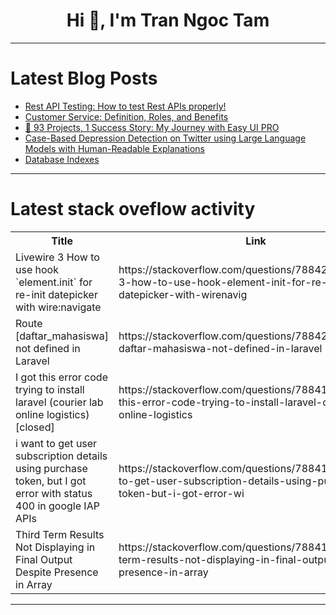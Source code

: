 <h1 align="center">Hi 👋, I'm Tran Ngoc Tam</h1>

---

# Latest Blog Posts 
<!-- BLOG-POST-LIST:START -->
- [Rest API Testing: How to test Rest APIs properly!](https://dev.to/webdeasy/rest-api-testing-how-to-test-rest-apis-properly-1bh6)
- [Customer Service: Definition, Roles, and Benefits](https://dev.to/barantumcrm/customer-service-definition-roles-and-benefits-3iab)
- [🚀 93 Projects, 1 Success Story: My Journey with Easy UI PRO](https://dev.to/darkinventor/93-projects-1-success-story-my-journey-with-easy-ui-pro-3c3e)
- [Case-Based Depression Detection on Twitter using Large Language Models with Human-Readable Explanations](https://dev.to/mikeyoung44/case-based-depression-detection-on-twitter-using-large-language-models-with-human-readable-explanations-1cjb)
- [Database Indexes](https://dev.to/sudheer_gajula_6e0382c493/database-indexes-44aa)
<!-- BLOG-POST-LIST:END -->

---

# Latest stack oveflow activity
<table>
  <tr><th>Title</th><th>Link</th></tr>
  <!-- STACKOVERFLOW:START --><tr><td>Livewire 3 How to use hook `element.init` for re-init datepicker with wire:navigate</td><td>https://stackoverflow.com/questions/78842275/livewire-3-how-to-use-hook-element-init-for-re-init-datepicker-with-wirenavig</td></tr><tr><td>Route [daftar_mahasiswa] not defined in Laravel</td><td>https://stackoverflow.com/questions/78842128/route-daftar-mahasiswa-not-defined-in-laravel</td></tr><tr><td>I got this error code trying to install laravel &lpar;courier lab online logistics&rpar; [closed]</td><td>https://stackoverflow.com/questions/78841925/i-got-this-error-code-trying-to-install-laravel-courier-lab-online-logistics</td></tr><tr><td>i want to get user subscription details using purchase token, but I got error with status 400 in google IAP APIs</td><td>https://stackoverflow.com/questions/78841909/i-want-to-get-user-subscription-details-using-purchase-token-but-i-got-error-wi</td></tr><tr><td>Third Term Results Not Displaying in Final Output Despite Presence in Array</td><td>https://stackoverflow.com/questions/78841716/third-term-results-not-displaying-in-final-output-despite-presence-in-array</td></tr><!-- STACKOVERFLOW:END -->
</table>

---


